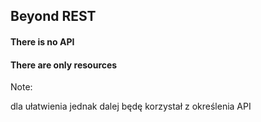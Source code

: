 ## Beyond REST

<h4 class="fragment">There is no API</h4>
<h4 class="fragment">There are only resources</h4>

Note:

dla ułatwienia jednak dalej będę korzystał z określenia API

